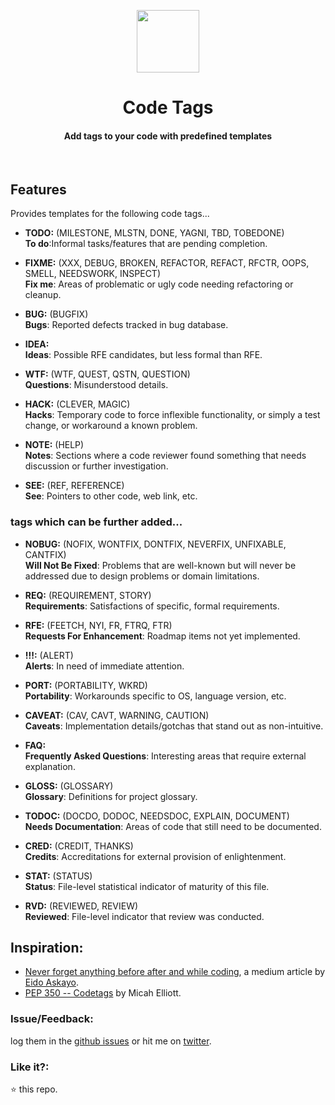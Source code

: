 <p align="center">
  <img src="https://user-images.githubusercontent.com/2767425/31160386-9eff2882-a8ed-11e7-8f57-a0e48bfbd4ba.png" height="100px"/>
  <h1 align="center">Code Tags</h1>
  <h4 align="center">Add tags to your code with predefined templates</h4>
  <br>
</p>

## Features

Provides templates for the following code tags...

* **TODO:** (MILESTONE, MLSTN, DONE, YAGNI, TBD, TOBEDONE) <br> **To do**:Informal tasks/features that are pending completion.

* **FIXME:** (XXX, DEBUG, BROKEN, REFACTOR, REFACT, RFCTR, OOPS, SMELL, NEEDSWORK, INSPECT) <br> **Fix me**: Areas of problematic or ugly code needing refactoring or cleanup.

* **BUG:** (BUGFIX) <br> **Bugs**: Reported defects tracked in bug database.

* **IDEA:** <br> **Ideas**: Possible RFE candidates, but less formal than RFE.

* **WTF:** (WTF, QUEST, QSTN, QUESTION) <br>
**Questions**: Misunderstood details.

* **HACK:** (CLEVER, MAGIC) <br> **Hacks**: Temporary code to force inflexible functionality, or simply a test change, or workaround a known problem.

* **NOTE:** (HELP) <br> **Notes**: Sections where a code reviewer found something that needs discussion or further investigation.

* **SEE:** (REF, REFERENCE) <br> **See**: Pointers to other code, web link, etc.

### tags which can be further added...

* **NOBUG:** (NOFIX, WONTFIX, DONTFIX, NEVERFIX, UNFIXABLE, CANTFIX) <br> **Will Not Be Fixed**: Problems that are well-known but will never be addressed due to design problems or domain limitations.

* **REQ:** (REQUIREMENT, STORY) <br> **Requirements**: Satisfactions of specific, formal requirements.

* **RFE:** (FEETCH, NYI, FR, FTRQ, FTR) <br> **Requests For Enhancement**: Roadmap items not yet implemented.

* **!!!:** (ALERT) <br>
**Alerts**: In need of immediate attention.

* **PORT:** (PORTABILITY, WKRD) <br> **Portability**: Workarounds specific to OS, language version, etc.

* **CAVEAT:** (CAV, CAVT, WARNING, CAUTION) <br> **Caveats**: Implementation details/gotchas that stand out as non-intuitive.

* **FAQ:** <br> **Frequently Asked Questions**: Interesting areas that require external explanation.

* **GLOSS:** (GLOSSARY) <br> **Glossary**: Definitions for project glossary.

* **TODOC:** (DOCDO, DODOC, NEEDSDOC, EXPLAIN, DOCUMENT) <br> **Needs Documentation**: Areas of code that still need to be documented.

* **CRED:** (CREDIT, THANKS) <br> **Credits**: Accreditations for external provision of enlightenment.

* **STAT:** (STATUS) <br> **Status**: File-level statistical indicator of maturity of this file.

* **RVD:** (REVIEWED, REVIEW) <br> **Reviewed**: File-level indicator that review was conducted.

## Inspiration:

* [Never forget anything before after and while coding](https://hackernoon.com/never-forget-anything-before-after-and-while-coding-98d187ae4cf1), a medium article by [Eido Askayo](https://mediu.com/eido.askayo).
* [PEP 350 -- Codetags](https://www.python.org/dev/peps/pep-0350/) by Micah Elliott.

### Issue/Feedback:

log them in the [github issues](https://github.com/cg-cnu/vscode-codetags/issues) or hit me on [twitter](https://twitter.com/CgCnu).

### Like it?:

:star: this repo.